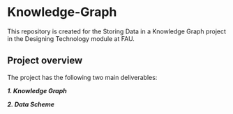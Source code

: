 # Knowledge-Graph
This repository is created for the Storing Data in a Knowledge Graph project in the Designing Technology module at FAU.
## Project overview

The project has the following two main deliverables: 

***1. Knowledge Graph***

***2. Data Scheme***
